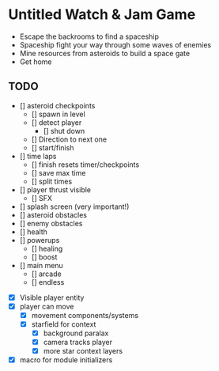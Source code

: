 # Untitled Watch & Jam Game

- Escape the backrooms to find a spaceship
- Spaceship fight your way through some waves of enemies
- Mine resources from asteroids to build a space gate
- Get home


## TODO
- [] asteroid checkpoints
  - [] spawn in level
  - [] detect player
    - [] shut down
  - [] Direction to next one
  - [] start/finish
- [] time laps
  - [] finish resets timer/checkpoints
  - [] save max time
  - [] split times
- [] player thrust visible
  - [] SFX
- [] splash screen (very important!)
- [] asteroid obstacles
- [] enemy obstacles
- [] health
- [] powerups
  - [] healing
  - [] boost
- [] main menu
  - [] arcade
  - [] endless
- [x] Visible player entity
- [x] player can move
  - [x] movement components/systems
  - [x] starfield for context
    - [x] background paralax
    - [x] camera tracks player
    - [x] more star context layers
- [x] macro for module initializers